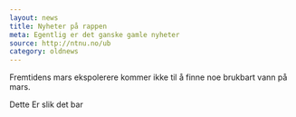 ```yaml
---
layout: news
title: Nyheter på rappen
meta: Egentlig er det ganske gamle nyheter
source: http://ntnu.no/ub
category: oldnews
---
```


Fremtidens mars ekspolerere kommer ikke til å finne noe brukbart vann på mars.

Dette Er slik det bar